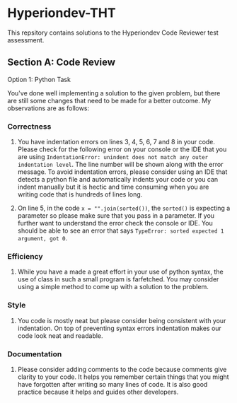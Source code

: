 # Hyperiondev-THT

This repsitory contains solutions to the Hyperiondev Code Reviewer test assessment.

## Section A: Code Review
Option 1: Python Task


You've done well implementing a solution to the given problem, but there are still some changes that need to be made for a better outcome. My observations are as follows:

### Correctness
1. You have indentation errors on lines 3, 4, 5, 6, 7 and 8 in your code. Please check for the following error on your console or the IDE that you are using `IndentationError: unindent does not match any outer indentation level`. The line number will be shown along with the error message. To avoid indentation errors, please consider using an IDE that detects a python file and automatically indents your code or you can indent manually but it is hectic and time consuming when you are writing code that is hundreds of lines long.

2. On line 5, in the code `x = "".join(sorted())`,  the `sorted()` is expecting a parameter so please make sure that you pass in a parameter. If you further want to understand the error check the console or IDE. You should be able to see an error that says `TypeError: sorted expected 1 argument, got 0`. 

### Efficiency
1. While you have a made a great effort in your use of python syntax, the use of class in such a small program is farfetched. You may consider using a simple method to come up with a solution to the problem.


### Style
1. You code is mostly neat but please consider being consistent with your indentation. On top of preventing syntax errors indentation makes our code look neat and readable.

### Documentation
1. Please consider adding comments to the code because comments give clarity to your code. It helps you remember certain things that you might have forgotten after writing so many lines of code. It is also good practice because it helps and guides other developers.
